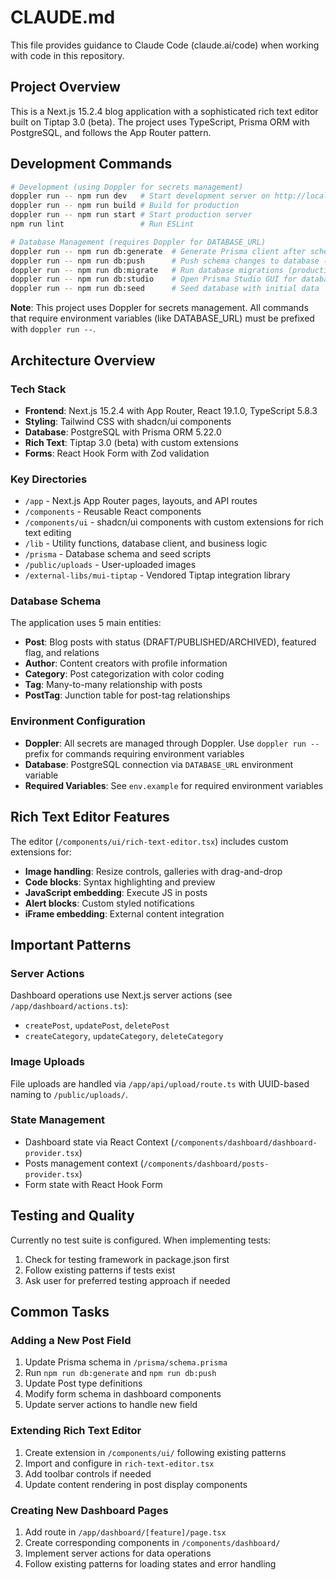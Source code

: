# CLAUDE.md

This file provides guidance to Claude Code (claude.ai/code) when working with code in this repository.

## Project Overview

This is a Next.js 15.2.4 blog application with a sophisticated rich text editor built on Tiptap 3.0 (beta). The project uses TypeScript, Prisma ORM with PostgreSQL, and follows the App Router pattern.

## Development Commands

```bash
# Development (using Doppler for secrets management)
doppler run -- npm run dev   # Start development server on http://localhost:3000
doppler run -- npm run build # Build for production
doppler run -- npm run start # Start production server
npm run lint                 # Run ESLint

# Database Management (requires Doppler for DATABASE_URL)
doppler run -- npm run db:generate  # Generate Prisma client after schema changes
doppler run -- npm run db:push      # Push schema changes to database (dev only)
doppler run -- npm run db:migrate   # Run database migrations (production)
doppler run -- npm run db:studio    # Open Prisma Studio GUI for database inspection
doppler run -- npm run db:seed      # Seed database with initial data
```

**Note**: This project uses Doppler for secrets management. All commands that require environment variables (like DATABASE_URL) must be prefixed with `doppler run --`.

## Architecture Overview

### Tech Stack
- **Frontend**: Next.js 15.2.4 with App Router, React 19.1.0, TypeScript 5.8.3
- **Styling**: Tailwind CSS with shadcn/ui components
- **Database**: PostgreSQL with Prisma ORM 5.22.0
- **Rich Text**: Tiptap 3.0 (beta) with custom extensions
- **Forms**: React Hook Form with Zod validation

### Key Directories
- `/app` - Next.js App Router pages, layouts, and API routes
- `/components` - Reusable React components
- `/components/ui` - shadcn/ui components with custom extensions for rich text editing
- `/lib` - Utility functions, database client, and business logic
- `/prisma` - Database schema and seed scripts
- `/public/uploads` - User-uploaded images
- `/external-libs/mui-tiptap` - Vendored Tiptap integration library

### Database Schema
The application uses 5 main entities:
- **Post**: Blog posts with status (DRAFT/PUBLISHED/ARCHIVED), featured flag, and relations
- **Author**: Content creators with profile information
- **Category**: Post categorization with color coding
- **Tag**: Many-to-many relationship with posts
- **PostTag**: Junction table for post-tag relationships

### Environment Configuration
- **Doppler**: All secrets are managed through Doppler. Use `doppler run --` prefix for commands requiring environment variables
- **Database**: PostgreSQL connection via `DATABASE_URL` environment variable
- **Required Variables**: See `env.example` for required environment variables

## Rich Text Editor Features

The editor (`/components/ui/rich-text-editor.tsx`) includes custom extensions for:
- **Image handling**: Resize controls, galleries with drag-and-drop
- **Code blocks**: Syntax highlighting and preview
- **JavaScript embedding**: Execute JS in posts
- **Alert blocks**: Custom styled notifications
- **iFrame embedding**: External content integration

## Important Patterns

### Server Actions
Dashboard operations use Next.js server actions (see `/app/dashboard/actions.ts`):
- `createPost`, `updatePost`, `deletePost`
- `createCategory`, `updateCategory`, `deleteCategory`

### Image Uploads
File uploads are handled via `/app/api/upload/route.ts` with UUID-based naming to `/public/uploads/`.

### State Management
- Dashboard state via React Context (`/components/dashboard/dashboard-provider.tsx`)
- Posts management context (`/components/dashboard/posts-provider.tsx`)
- Form state with React Hook Form

## Testing and Quality

Currently no test suite is configured. When implementing tests:
1. Check for testing framework in package.json first
2. Follow existing patterns if tests exist
3. Ask user for preferred testing approach if needed

## Common Tasks

### Adding a New Post Field
1. Update Prisma schema in `/prisma/schema.prisma`
2. Run `npm run db:generate` and `npm run db:push`
3. Update Post type definitions
4. Modify form schema in dashboard components
5. Update server actions to handle new field

### Extending Rich Text Editor
1. Create extension in `/components/ui/` following existing patterns
2. Import and configure in `rich-text-editor.tsx`
3. Add toolbar controls if needed
4. Update content rendering in post display components

### Creating New Dashboard Pages
1. Add route in `/app/dashboard/[feature]/page.tsx`
2. Create corresponding components in `/components/dashboard/`
3. Implement server actions for data operations
4. Follow existing patterns for loading states and error handling